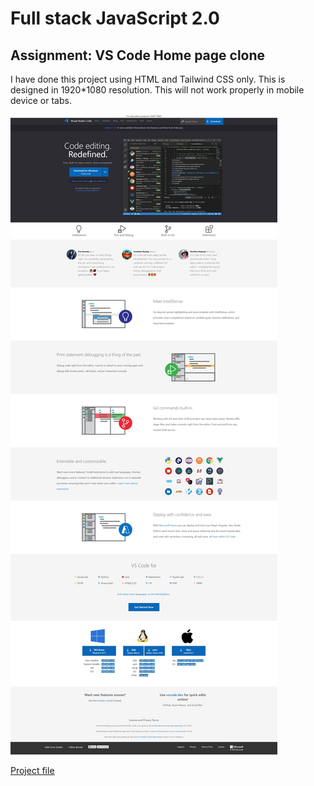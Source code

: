 # Full stack JavaScript 2.0

## Assignment: VS Code Home page clone

I have done this project using HTML and Tailwind CSS only. This is designed in 1920*1080 resolution. This will not work properly in mobile device or tabs.

![Output](output.jpeg)

[Project file](index.html)